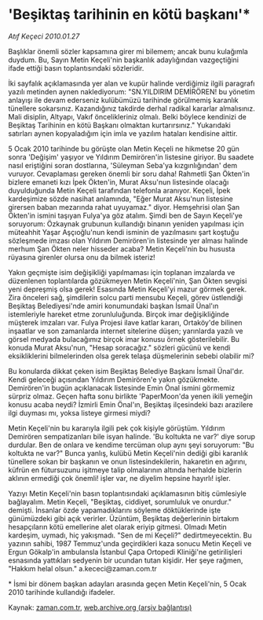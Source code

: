 # 'Beşiktaş tarihinin en kötü başkanı'*

*Atıf Keçeci 2010.01.27*

<tr><td class="metin" colspan="2" style="padding-top: 20px; padding-left: 5px; ">Başlıklar önemli sözler kapsamına girer mi bilemem; ancak bunu kulağımla duydum. Bu, Sayın Metin Keçeli'nin başkanlık adaylığından vazgeçtiğini ifade ettiği basın toplantısındaki sözleridir.</td></tr><tr><td class="metin" colspan="2" style="padding-top: 20px; padding-left: 5px; "><p>İki sayfalık açıklamasında yer alan ve kupür halinde verdiğimiz ilgili paragrafı yazılı metinden aynen naklediyorum: "SN.YILDIRIM DEMİRÖREN! bu yönetim anlayışı ile devam ederseniz kulübümüzü tarihinde görülmemiş karanlık tünellere sokarsınız. Kazandığınız takdirde derhal radikal kararlar almalısınız. Mali disiplin, Altyapı, Vakıf öncelikleriniz olmalı. Belki böylece kendinizi de Beşiktaş Tarihinin en kötü Başkanı olmaktan kurtarırsınız." Yukarıdaki satırları aynen kopyaladığım için imla ve yazılım hataları kendisine aittir.
<p> 5 Ocak 2010 tarihinde bu görüşte olan Metin Keçeli ne hikmetse 20 gün sonra 'Değişim' yaşıyor ve Yıldırım Demirören'in listesine giriyor. Bu saadete nasıl eriştiğini soran dostlarına, 'Süleyman Seba'ya kızgınlığından' dem vuruyor. Cevaplaması gereken önemli bir soru daha! Rahmetli Şan Ökten'in bizlere emaneti kızı İpek Ökten'in, Murat Aksu'nun listesinde olacağı duyulduğunda Metin Keçeli tarafından telefonla aranıyor. Keçeli, İpek kardeşimize sözde nasihat anlamında, "Eğer Murat Aksu'nun listesine girersen baban mezarında rahat uyuyamaz." diyor. Hemşehrisi olan Şan Ökten'in ismini taşıyan Fulya'ya göz atalım. Şimdi ben de Sayın Keçeli'ye soruyorum: Özkaynak grubunun kullandığı binanın yeniden yapılması için müteahhit Yaşar Aşçıoğlu'nun kendi isminin de yazılmasını şart koştuğu sözleşmede imzası olan Yıldırım Demirören'in listesinde yer alması halinde merhum Şan Ökten neler hisseder acaba? Metin Keçeli'nin bu hususta rüyasına girenler olursa onu da bilmek isteriz!
<p> Yakın geçmişte isim değişikliği yapılmaması için toplanan imzalarda ve düzenlenen toplantılarda gözükmeyen Metin Keçeli'nin, Şan Ökten sevgisi yeni depreşmiş olsa gerek! Esasında Metin Keçeli'yi mazur görmek gerek. Zira önceleri sağ, şimdilerin solcu parti mensubu Keçeli, görev üstlendiği Beşiktaş Belediyesi'nde amiri konumundaki başkan İsmail Ünal'ın istemleriyle hareket etme zorunluluğunda. Birçok imar değişikliğinde müşterek imzaları var. Fulya Projesi ilave katlar kararı, Ortaköy'de bilinen inşaatlar ve son zamanlarda internet sitelerine düşen; yarınlarda yazılı ve görsel medyada bulacağımız birçok imar konusu örnek gösterilebilir. Bu konuda Murat Aksu'nun, "Hesap soracağız." sözleri gücünü ve kendi eksikliklerini bilmelerinden olsa gerek telaşa düşmelerinin sebebi olabilir mi?
<p> Bu konularda dikkat çeken isim Beşiktaş Belediye Başkanı İsmail Ünal'dır. Kendi geleceği açısından Yıldırım Demirören'e yakın gözükmekte. Demirören'in bugün açıklanacak listesinde Emin Önal ismini görmemiz sürpriz olmaz. Geçen hafta sonu birlikte 'PaperMoon'da yenen ikili yemeğin konusu acaba neydi? İzmirli Emin Önal'ın, Beşiktaş ilçesindeki bazı arazilere ilgi duyması mı, yoksa listeye girmesi miydi?
<p> Metin Keçeli'nin bu kararıyla ilgili pek çok kişiyle görüştüm. Yıldırım Demirören sempatizanları bile isyan halinde. 'Bu koltukta ne var?' diye sorup durdular. Ben de onlara ve kendime tercüman olup aynı şeyi soruyorum: "Bu koltukta ne var?" Bunca yanlış, kulübü Metin Keçeli'nin dediği gibi karanlık tünellere sokan bir başkanın ve onun listesindekilerin, hakaretin en ağırını, küfrün en fütursuzunu işitmeye talip olmalarının altında herhalde bizlerin aklının ermediği çok önemli! işler var, ne diyelim hepsine hayırlı! işler.
<p> Yazıyı Metin Keçeli'nin basın toplantısındaki açıklamasının bitiş cümlesiyle bağlayalım. Metin Keçeli, "Beşiktaş, ciddiyet, sorumluluk ve onurdur." demişti. İnsanlar özde yapamadıklarını söyleme döktüklerinde işte günümüzdeki gibi açık verirler. Üzüntüm, Beşiktaş değerlerinin birtakım hesapçıların kötü emellerine alet olarak eriyip gitmesi. Olmadı Metin kardeşim, uymadı, hiç yakışmadı. "Sen de mi Keçeli?" dedirtmeyecektin. Bu yazının sahibi, 1987 Temmuz'unda geçirdikleri kaza sonucu Metin Keçeli ve Ergun Gökalp'in ambulansla İstanbul Çapa Ortopedi Kliniği'ne getirilişleri esnasında yattıkları sedyenin bir ucundan tutan kişidir. Her şeye rağmen, "Hakkım helal olsun." a.kececi@za­man.com.tr
<p>* İsmi bir dönem başkan adayları arasında geçen Metin Keçeli'nin, 5 Ocak 2010 tarihinde kullandığı ifadeler.<br/></p></p></p></p></p></p></p></td></tr>

Kaynak: [zaman.com.tr](http://zaman.com.tr/yazar.do?yazino=945034), [web.archive.org (arşiv bağlantısı)](http://web.archive.org/web/20100128141406/http://zaman.com.tr:80/yazar.do?yazino=945034)
